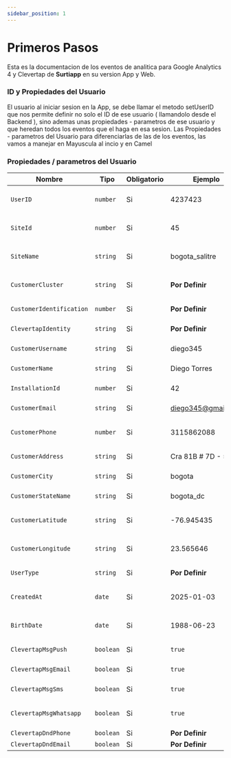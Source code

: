 ```yaml
---
sidebar_position: 1
---
```


# Primeros Pasos

Esta es la documentacion de los eventos de analitica para Google Analytics 4 y Clevertap de  **Surtiapp** en su version App y Web.


### ID y Propiedades del Usuario

El usuario al iniciar sesion en la App, se debe llamar el metodo setUserID que nos permite definir no solo el ID de ese usuario ( llamandolo desde el Backend ), sino ademas unas propiedades - parametros de ese usuario y que heredan todos los eventos que el haga en esa sesion. Las Propiedades - parametros del Usuario para diferenciarlas de las de los eventos, las vamos a manejar en Mayuscula al incio y en Camel

### Propiedades / parametros del Usuario

| Nombre | Tipo | Obligatorio | Ejemplo | Descripcion |
| --- | --- | --- | --- | --- |
|`UserID`| `number` | Si | 4237423 | ID de identificacion del Usuario |
|`SiteId`| `number` | Si | 45 | ID del centro de distribucion|
|`SiteName`| `string` | Si | bogota_salitre | Nombre del centro de distribucion |
|`CustomerCluster`| `string` | Si | **Por Definir** | Cluster al que pertenece el Cliente |
|`CustomerIdentification`| `number` | Si | **Por Definir**| Identificacion del Cliente |
|`ClevertapIdentity`| `string` | Si | **Por Definir** | Id del Cliente en Clevertap |
|`CustomerUsername`| `string` | Si | diego345 | Username del Cliente |
|`CustomerName`| `string` | Si | Diego Torres | Nombre del cliente |
|`InstallationId`| `number` | Si | 42 | Id de la instalacion |
|`CustomerEmail`| `string` | Si | diego345@gmail.com | Correo del Usuario |
|`CustomerPhone`| `number` | Si | 3115862088 | Numero de celular del usuario |
|`CustomerAddress`| `string` | Si | Cra 81B # 7D - 56 | Direccion del Usuario |
|`CustomerCity`| `string` | Si | bogota | Ciudad del Usuario |
|`CustomerStateName`| `string` | Si | bogota_dc | Departamento del usuario |
|`CustomerLatitude`| `string` | Si | -76.945435 | Latitud de la ubicacion del usuario |
|`CustomerLongitude`| `string` | Si | 23.565646 | Longitud de la ubicacion del usuario |
|`UserType`| `string` | Si | **Por Definir** | Tipo de Usuario |
|`CreatedAt`| `date` | Si | 2025-01-03 | Fecha de creacion del usuario |
|`BirthDate`| `date` | Si | 1988-06-23 | Fecha de nacimiento del usuario  |
|`ClevertapMsgPush`| `boolean` | Si | `true` | Autorizacion envios Push |
|`ClevertapMsgEmail`| `boolean` | Si | `true` | Autorizacion envios email |
|`ClevertapMsgSms`| `boolean` | Si | `true` | Autorizacion envios SMS |
|`ClevertapMsgWhatsapp`| `boolean` | Si | `true` | Autorizacion envios Whatsapp |
|`ClevertapDndPhone`| `boolean` | Si | **Por Definir** | **Por Definir** |
|`ClevertapDndEmail`| `boolean` | Si | **Por Definir** | **Por Definir** |



